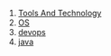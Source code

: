 
1. [Tools And Technology](https://github.com/lean-infinitely/m01.00.00-tool_and_technology)</br>
2. [OS](https://github.com/lean-infinitely/m02.00.00-os)</br>
3. [devops]()</br>
4. [java](https://github.com/lean-infinitely/m04.00.00-java)</br>

